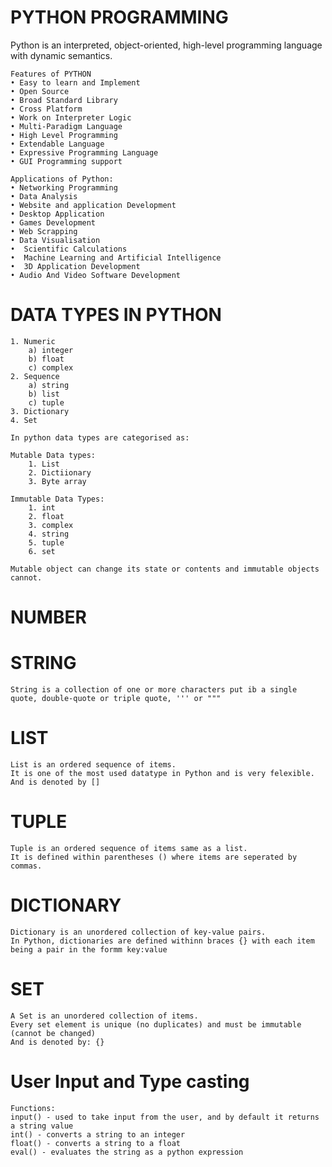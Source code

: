 # PYTHON PROGRAMMING
Python is an interpreted, object-oriented, high-level programming language with dynamic semantics.
    
    Features of PYTHON
    • Easy to learn and Implement
    • Open Source
    • Broad Standard Library
    • Cross Platform
    • Work on Interpreter Logic
    • Multi-Paradigm Language
    • High Level Programming
    • Extendable Language
    • Expressive Programming Language
    • GUI Programming support

    Applications of Python:
    • Networking Programming
    • Data Analysis
    • Website and application Development
    • Desktop Application
    • Games Development
    • Web Scrapping
    • Data Visualisation
    •  Scientific Calculations
    •  Machine Learning and Artificial Intelligence
    •  3D Application Development
    • Audio And Video Software Development
    
# DATA TYPES IN PYTHON
    1. Numeric
        a) integer
        b) float
        c) complex
    2. Sequence
        a) string
        b) list
        c) tuple
    3. Dictionary
    4. Set

    In python data types are categorised as:
    
    Mutable Data types:
        1. List
        2. Dictiionary
        3. Byte array

    Immutable Data Types:
        1. int
        2. float
        3. complex
        4. string
        5. tuple
        6. set
    
    Mutable object can change its state or contents and immutable objects cannot.

# NUMBER

# STRING
    String is a collection of one or more characters put ib a single quote, double-quote or triple quote, ''' or """

# LIST
    List is an ordered sequence of items.
    It is one of the most used datatype in Python and is very felexible.
    And is denoted by []

# TUPLE
    Tuple is an ordered sequence of items same as a list.
    It is defined within parentheses () where items are seperated by commas.

# DICTIONARY
    Dictionary is an unordered collection of key-value pairs.
    In Python, dictionaries are defined withinn braces {} with each item being a pair in the formm key:value

# SET
    A Set is an unordered collection of items.
    Every set element is unique (no duplicates) and must be immutable (cannot be changed)
    And is denoted by: {}

# User Input and Type casting
    Functions:
    input() - used to take input from the user, and by default it returns a string value
    int() - converts a string to an integer
    float() - converts a string to a float
    eval() - evaluates the string as a python expression